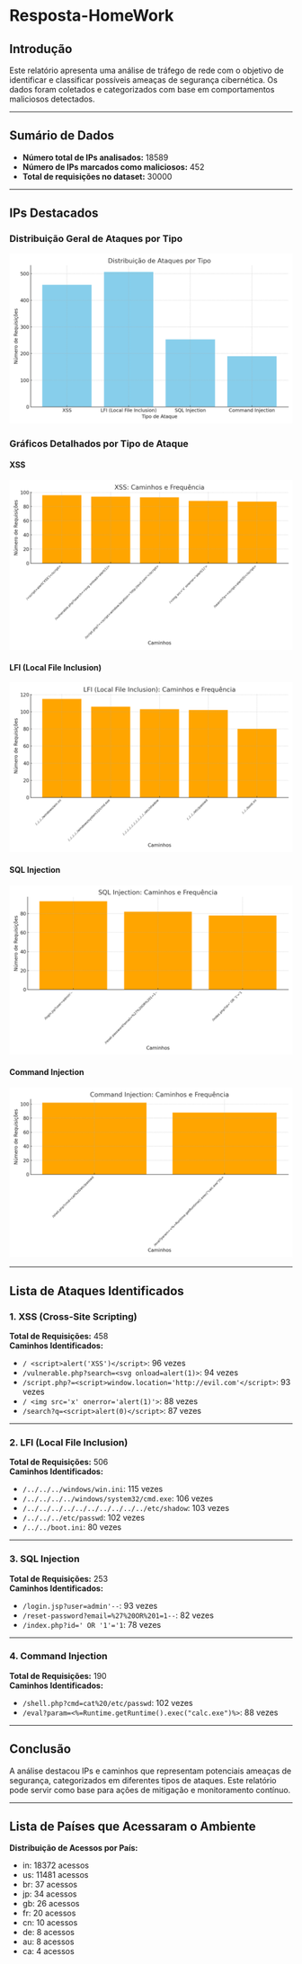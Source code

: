 # Resposta-HomeWork

## Introdução
Este relatório apresenta uma análise de tráfego de rede com o objetivo de identificar e classificar possíveis ameaças de segurança cibernética. Os dados foram coletados e categorizados com base em comportamentos maliciosos detectados.

---

## Sumário de Dados
- **Número total de IPs analisados:** 18589
- **Número de IPs marcados como maliciosos:** 452
- **Total de requisições no dataset:** 30000

---

## IPs Destacados
### Distribuição Geral de Ataques por Tipo
![Distribuição de Ataques por Tipo](attack_distribution.png)

### Gráficos Detalhados por Tipo de Ataque
#### XSS
![XSS](./xss_details.png)
#### LFI (Local File Inclusion)
![LFI (Local File Inclusion)](./lfi_(local_file_inclusion)_details.png)
#### SQL Injection
![SQL Injection](./sql_injection_details.png)
#### Command Injection
![Command Injection](./command_injection_details.png)

---

## Lista de Ataques Identificados
### 1. XSS (Cross-Site Scripting)
**Total de Requisições:** 458  
**Caminhos Identificados:**
- `/ <script>alert('XSS')</script>`: 96 vezes
- `/vulnerable.php?search=<svg onload=alert(1)>`: 94 vezes
- `/script.php?=<script>window.location='http://evil.com'</script>`: 93 vezes
- `/ <img src='x' onerror='alert(1)'>`: 88 vezes
- `/search?q=<script>alert(0)</script>`: 87 vezes

---

### 2. LFI (Local File Inclusion)
**Total de Requisições:** 506  
**Caminhos Identificados:**
- `/../../../windows/win.ini`: 115 vezes
- `/../../../../windows/system32/cmd.exe`: 106 vezes
- `/../../../../../../../../../../etc/shadow`: 103 vezes
- `/../../../etc/passwd`: 102 vezes
- `/../../boot.ini`: 80 vezes

---

### 3. SQL Injection
**Total de Requisições:** 253  
**Caminhos Identificados:**
- `/login.jsp?user=admin'--`: 93 vezes
- `/reset-password?email=%27%20OR%201=1--`: 82 vezes
- `/index.php?id=' OR '1'='1`: 78 vezes

---

### 4. Command Injection
**Total de Requisições:** 190  
**Caminhos Identificados:**
- `/shell.php?cmd=cat%20/etc/passwd`: 102 vezes
- `/eval?param=<%=Runtime.getRuntime().exec("calc.exe")%>`: 88 vezes

---

## Conclusão
A análise destacou IPs e caminhos que representam potenciais ameaças de segurança, categorizados em diferentes tipos de ataques. Este relatório pode servir como base para ações de mitigação e monitoramento contínuo.


---

## Lista de Países que Acessaram o Ambiente

**Distribuição de Acessos por País:**

- in: 18372 acessos
- us: 11481 acessos
- br: 37 acessos
- jp: 34 acessos
- gb: 26 acessos
- fr: 20 acessos
- cn: 10 acessos
- de: 8 acessos
- au: 8 acessos
- ca: 4 acessos
